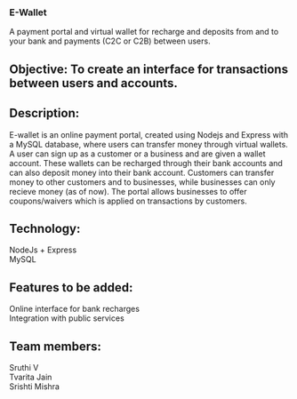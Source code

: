 ### E-Wallet  

A payment portal and virtual wallet for recharge and deposits from and to your bank and payments (C2C or C2B) between users. 

## Objective: To create an interface for transactions between users and accounts.  

## Description:  
E-wallet is an online payment portal, created using Nodejs and Express with a MySQL database, where users can transfer money through virtual wallets. A user can sign up as a customer or a business and are given a wallet account. These wallets can be recharged through their bank accounts and can also deposit money into their bank account. Customers can transfer money to other customers and to businesses, while businesses can only recieve money (as of now).
The portal allows businesses to offer coupons/waivers which is applied on transactions by customers.

## Technology:  
NodeJs + Express  
MySQL

## Features to be added:   
Online interface for bank recharges  
Integration with public services  


## Team members:  
Sruthi V  
Tvarita Jain  
Srishti Mishra  

